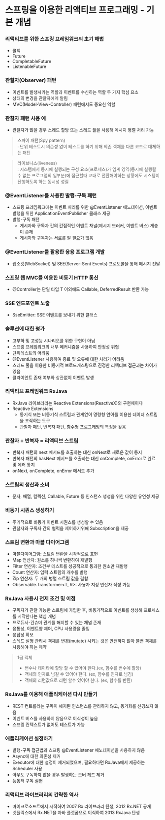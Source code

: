 # 스프링을 이용한 리액티브 프로그래밍 - 기본 개념

### 리액티브를 위한 스프링 프레임워크의 초기 해법
* 콜백
* Future
* CompletableFuture
* ListenableFuture

### 관찰자(Observer) 패턴
* 이벤트를 발생시키는 역할과 이벤트를 수신하는 역할 두 가지 핵심 요소
* 상태의 변경을 관찰자에게 알림
* MVC(Model-View-Controller) 패턴에서도 중요한 역할

### 관찰자 패턴 사용 예
* 관찰자가 많을 경우 스레드 할당 또는 스레드 풀을 사용해 메시지 병렬 처리 가능

> 스파이 패턴(Spy pattern)  
> : 단위 테스트시 의존성 없이 테스트를 하기 위해 의존 객체를 다른 코드로 대체하는 패턴

> 라이브니스(liveness)  
> : 시스템에서 동시에 실행되는 구성 요소(프로세스)가 임계 영역(동시에 실행될 수 없는 프로그램의 일부분)에 접근할때 교대로 전환해야하는 상황에도 시스템이 진행하도록 하는 동시성 성질

### @EventListener를 사용한 발행-구독 패턴
* 스프링 프레임워크에는 이벤트 처리를 위한 @EventListener 애노테이션, 이벤트 발행을 위한 ApplicationEventPublisher 클래스 제공
* 발행-구독 패턴
    * 게시자와 구독자 간의 간접적인 이벤트 채널(메시지 브러커, 이벤트 버스) 계층이 존재
    * 게시자와 구독자는 서로를 알 필요가 없음
    
### @EventListener를 활용한 응용 프로그램 개발
* 웹소켓(WebSocket) 및 SEE(Server-Sent Events) 프로토콜을 통해 메시지 전달

### 스프링 웹 MVC를 이용한 비동기 HTTP 통신
* @Controller는 단일 타입 T 이외에도 Callable<T>, DeferredResult<T> 반환 가능

### SSE 엔드포인트 노출
* SseEmitter: SSE 이벤트를 보내기 위한 클래스

### 솔루션에 대한 평가
* 고부하 및 고성능 시나리오를 위한 구현이 아님
* 스프링 프레임워크의 내부 메커니즘을 사용하여 안정성 위협
* 단위테스트의 어려움
* @EventListener 사용하여 종료 및 오류에 대한 처리가 어려움
* 스레드 풀을 이용한 비동기적 브로드캐스팅으로 진정한 리액티브 접근과는 차이가 있음
* 클라이언트 존재 여부와 상관없이 이벤트 발생

### 리액티브 프레임워크 RxJava
* RxJava 라이브러리는 Reactive Extensions(ReactiveX)의 구현체이다
* Reactive Extensions
    * 동기식 또는 비동기식 스트림과 관계없이 명령형 언어를 이용한 데이터 스트림을 조작하는 도구
    * 관찰자 패턴, 반복자 패턴, 함수형 프로그래밍의 특징을 갖음

### 관찰자 + 반복자 = 리액티브 스트림
* 반복자 패턴의 next 메서드를 호출하는 대신 onNext로 새로운 값이 통지
* 반복자 패턴의 hasNext 메서드를 호출하는 대신 onComplete, onError로 완료 및 에러 통지
* onNext, onComplete, onError 메서드 추가

### 스트림의 생산과 소비
* 문자, 배열, 컬렉션, Callable, Future 등 인스턴스 생성을 위한 다양한 유연성 제공

### 비동기 시퀀스 생성하기
* 주기적으로 비동기 이벤트 시퀀스를 생성할 수 있음
* 관찰자와 구독자 간의 협력을 제어하기위해 Subscription을 제공

### 스트림 변환과 마블 다이어그램
* 마블다이어그램: 스트림 변환을 시각적으로 표현
* Map 연산자: 원소를 하나씩 변환하여 재발행
* Filter 연산자: 조건부 테스트를 성공적으로 통과한 원소만 재발행
* Count 연산자: 입력 스트림의 개수를 발행
* Zip 연산자: 두 개의 병렬 스트림 값을 결합
* Observable.Transformer<T, R>: 사용자 지정 연산자 작성 가능

### RxJava 사용시 전제 조건 및 이점
* 구독자가 관찰 가능한 스트림에 가입한 후, 비동기적으로 이벤트를 생성해 프로세스를 시작한다는 핵심 개념
* 프로듀서-컨슈머 관계를 해지할 수 있는 채널 존재
* 융통성, 이벤트양 제어, CPU 사용량을 줄임
* 응답성 확보 
* 스레드 실행 관리시 객체를 변경(mutate) 시키는 것은 안전하지 않아 불변 객체를 사용해야 하는 제약

> 1급 객체   
> * 변수나 데이타에 할당 할 수 있어야 한다.(ex, 함수를 변수에 할당)
> * 객체의 인자로 넘길 수 있어야 한다. (ex, 함수를 인자로 넘김)
> * 객체의 리턴값으로 리턴 할수 있어야 한다. (ex, 함수를 반환)

### RxJava를 이용해 애플리케이션 다시 만들기
* REST 컨트롤러는 구독이 해지된 인스턴스를 관리하지 않고, 동기화를 신경쓰지 않음
* 이벤트 버스를 사용하지 않음으로 이식성이 높음
* 스프링 컨텍스트가 없어도 테스트가 가능

### 애플리케이션 설정하기
* 발행-구독 접근법과 스프링 @EventListener 애노테이션을 사용하지 않음
* Async에 대한 의존성 제거
* Executor에 대한 설정이 제거되었으며, 필요하다면 RxJava에서 제공하는 Scheduler 사용
* 아무도 구독하지 않을 경우 발생하는 오버 헤드 제거
* 능동적 구독 실현

### 리액티브 라이브러리의 간략한 역사 
* 마이크로소프트에서 시작하여 2007 Rx 라이브러리 탄생, 2012 Rx.NET 공개
* 넷플릭스에서 Rx.NET을 자바 플랫폼으로 이식하여 2013 RxJava 탄생